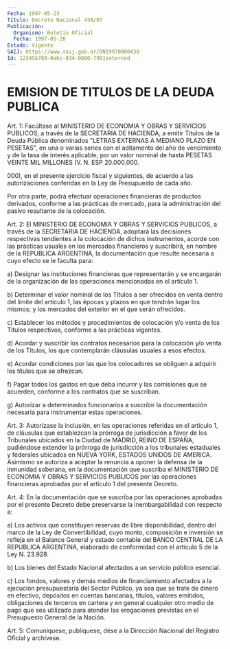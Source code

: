 ```yaml
---
Fecha: 1997-05-23
Título: Decreto Nacional 438/97
Publicación:
  Organismo: Boletín Oficial
  Fecha: 1997-05-26
Estado: Vigente
SAIJ: https://www.saij.gob.ar/DN19970000438
Id: 123456789-0abc-834-0000-7991soterced
---
```

# EMISION DE TITULOS DE LA DEUDA PUBLICA

<a id="1"></a>
Art. 1:  Facúltase  al  MINISTERIO  DE ECONOMIA  Y  OBRAS  Y SERVICIOS PUBLICOS, a través de la SECRETARIA DE HACIENDA, a emitir Títulos de la Deuda Pública denominados "LETRAS  EXTERNAS A MEDIANO PLAZO EN PESETAS", en una o varias series con el aditamento del año de  vencimiento  y de la tasa de interés aplicable,  por  un  valor nominal de hasta PESETAS VEINTE MIL MILLONES (V. N.  ESP 20.000.000.

000), en el presente  ejercicio  fiscal  y siguientes, de acuerdo a las autorizaciones conferidas en la Ley de Presupuesto de cada año.

Por otra parte, podrá efectuar operaciones financieras de productos derivados, conforme a las prácticas de mercado, para la administración  del  pasivo  resultante    de    la  colocación.

<a id="2"></a>
Art. 2: El MINISTERIO DE ECONOMIA Y OBRAS  Y SERVICIOS PUBLICOS, a través  de  la  SECRETARIA  DE  HACIENDA, adoptará  las  decisiones respectivas  tendientes  a la colocación  de  dichos  instrumentos, acorde con las prácticas usuales  en  los  mercados  financieros  y suscribirá,  en  nombre de la REPUBLICA ARGENTINA, la documentación que  resulte  necesaria  a  cuyo  efecto  se le faculta  para:

a) Designar las instituciones  financieras  que  representarán y se encargarán de la organización de las operaciones mencionadas  en el artículo 1.

b)  Determinar  el  valor nominal de los Títulos a ser ofrecidos en venta dentro del límite  del artículo 1, las épocas y plazos en que tendrán lugar los mismos;  y  los  mercados  del exterior en el que serán ofrecidos.

c) Establecer los métodos y procedimientos de  colocación y/o venta de  los  Títulos  respectivos,  conforme  a las prácticas  vigentes.

d) Acordar y suscribir los contratos necesarios  para la colocación y/o venta de los Títulos, los que contemplarán cláusulas  usuales a esos efectos.

e)  Acordar  condiciones por las que los colocadores se obliguen  a adquirir los títulos que se ofrezcan.

f) Pagar todos los gastos en que deba incurrir y las comisiones que se  acuerden,  conforme  a  los  contratos  que  se   suscriban.

g) Autorizar a determinados funcionarios a suscribir la documentación    necesaria   para  instrumentar  estas  operaciones.

<a id="3"></a>
Art. 3: Autorízase la inclusión,  en  las operaciones referidas en el  artículo  1,  de  cláusulas  que  establezcan  la  prórroga  de jurisdicción a favor de los Tribunales  ubicados  en  la  Ciudad de MADRID,  REINO  DE  ESPAÑA,  pudiéndose  extender  la  prórroga  de jurisdicción  a  los  tribunales estaduales y federales ubicados en NUEVA YORK, ESTADOS UNIDOS  DE  AMERICA.  Asimismo  se  autoriza  a aceptar  la  renuncia a oponer la defensa de la inmunidad soberana, en la documentación  que suscriba el MINISTERIO DE ECONOMIA Y OBRAS Y SERVICIOS PUBLICOS por  las operaciones financieras aprobadas por el artículo 1 del presente Decreto.

<a id="4"></a>
Art. 4: En la documentación  que  se  suscriba por las operaciones aprobadas por el presente Decreto debe preservarse la inembargabilidad con respecto a:

a) Los activos que constituyen reservas  de  libre  disponibilidad, dentro  del  marco  de  la  Ley  de  Convertibilidad,  cuyo  monto, composición  e  inversión se refleja en el Balance General y estado contable del BANCO  CENTRAL DE LA REPUBLICA ARGENTINA, elaborado de conformidad con el artículo 5 de la Ley N. 23.928.

b) Los bienes del Estado  Nacional  afectados a un servicio público esencial.

c) Los fondos, valores y demás medios de financiamiento afectados a la ejecución presupuestaria del Sector Público, ya sea que se trate de  dinero  en efectivo, depósitos en cuentas  bancarias,  títulos, valores emitidos,  obligaciones de terceros en cartera y en general cualquier otro medio  de  pago  que  sea utilizado para atender las erogaciones  previstas  en  el Presupuesto  General  de  la  Nación.

<a id="5"></a>
Art. 5: Comuníquese, publíquese, dése a la Dirección  Nacional del Registro  Oficial  y  archívese.